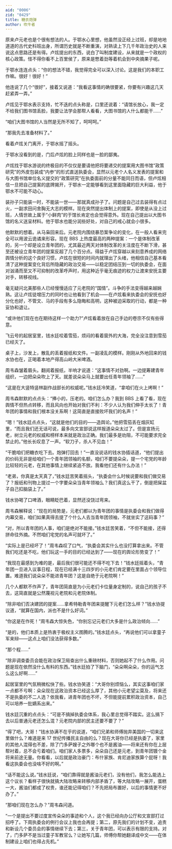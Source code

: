 ```yaml
---
aid: "0006"
zid: "0429"
title: 糖衣炮弹
author: 吹牛者
---
```


原来卢元老也是个很有想法的人。于鄂水心里想，他虽然没正经上过班，却是地地道道的古代史科班出身，所谓历史就是不断重演，对熟读上下几千年政治史的人来说这点思路还是有得。卢炫提出的东西，说白了叫制度建设，从来就是一个政权的核心政策。怪不得你看不上百里侯了，原来是憋着劲等着机会到中央摘果子呢。

于鄂水连连点头：“你的想法不错，我觉得完全可以深入讨论。这是我们的本职工作嘛。很好！很好！”

他连说了几个“很好”，接着又说道：“我看这事情的确很要紧，你要有兴趣这几天赶紧弄一弄。”

卢炫见于鄂水表示支持，忙不迭的点头称是，口里还说着：“请馆长放心，我一定不给我们图书馆丢脸，我要让法学会那帮人看看，大图书馆的人什么都能干……”

“咱们大图书馆的人当然是无所不知了，呵呵呵。”

“那我先去准备材料了。”

看着卢炫关门离开，于鄂水摇了摇头。

于鄂水没看到的是，门后卢炫的脸上同样也是一脸的鄙夷。

卢炫找于鄂水游说的终极目的不仅仅是要请他把将要递交的提案用大图书馆“政策研究”的外皮包装成“内参”的形式直送执委会，显然以元老个人名义发表的提案和与大图书馆单位名义提交的“政策研究”在执委面前的分量不能同日而语，但卢炫相信一旦把自己提案的底牌揭开，于鄂水一定能够看到这里面隐藏的巨大利益，他于鄂水不可能不动心。

装孙子只能装一时，不能装一世――那就真成孙子了。问题是自己过去装得有点过火，一副求田问舍胸无大志的模样。现在突然提出体制上的提案，即使是从没上过班，人情世故上属于“小鲜肉”的于馆长肯定也会觉得意外。现在自己提出以大图书馆的名义送呈材料。他于鄂水也能分润些好处，对自己的戒心就会小很多。

他默默的想着。从马枭回来后。元老院内围绕暴恐案争论的变化，在一般人看来完全可以用波云诡谲来形容。现在 BBS 上热度最高的两种提案：一个是体制改革的，另一个却是设立青年团的，尤其最近两天对体制改革的关注度在不断下滑，甚至还被设立青年团的提案反超了几个百分点。得益于卢炫穿越以来刻意养成的网络舆情分析的这个良好习惯，卢炫在很短的时间内就理出了头绪，他相信自己基本看清了这种提案变化背后所隐藏的政治交易――以稳定团结压到一切的执委会，在面对汹涌而至又不可抑制的改革呼声时，用这种近乎毫无痕迹的权力让渡来安抚主要对手，转移视线。

毫无疑问北美那些人已经慢慢适应了元老院的“国情”。斗争的手法变得越来越娴熟。这让卢炫徒增压力的同时也让他看到了机会――在卢炫看来执委会的安抚也好分化也好，不管文、马的手段有多么隐晦和高明，这种被迫采取的行动，都是一种妥协和退让。

“或许他们现在也在期待这样一个助力?”卢炫看着放在自己手边的卷宗不仅有些得意。

飞云号的起居室里，钱水廷咬着雪茄，烦闷的看着窗外的大海，完全没注意到雪茄已经灭了。

桌子上，沙发上，散乱的丢着报纸和文件。一副凌乱的模样。刚刚从外地回来的钱水协也在，正喝着本地产得高山岭大米啤酒。

周韦森皱着眉头。翻阅着报纸，半响才说道：“这事情不对劲啊。一边提筹建青年组织，一边把朵朵吹上了天。就差说朵朵马上就要出任青年领袖了……”

“这是在大竖特竖林副作战部长的权威呢。”钱水廷冷笑道，“拿咱们在火上烤啊！”

周韦森默默的点点头：“捧小的，压老的。咱们怎么办？我到 BBS 上看了看，现在舆情不但热点转移，而且风向也开始对我们不利：不少人认为我们伸手太长了！青年团的事情和我们根本没关系啊！这简直是直接败坏我们的名声！”

“嗯！”钱水廷点点头，“这就是他们的目的――造舆论。”他把雪茄丢在烟灰缸里，“而且我们还无话可说，最多向文宣部说这样报道朵朵太过了。但是宣扬元老，树立元老的权威和榜样本来就是政治正确。我们最多是劝阻，不可能要求完全禁止的。”他长长叹息了一声。“软刀子，杀人不见血！”

“干脆咱们把糖衣吃下去。炮弹打回去！”一直没说话的钱水协插话道，“他们提出的价码无非是给咱们一个青年团领袖的名额，咱们不要提朵朵，提一个宅党的年龄比较轻的元老，在其他事情上继续紧追不放。我看他们还有什么办法！”

“老弟，你真是太天真了，”钱水廷苦笑着摇头，“执委会什么时候说要和我们做交易了？报纸和刊物上提过一个字要朵朵当青年领袖么？我们真这么干了，倒是把屎盆子自己扣脑袋上了。”

钱水协喝了口啤酒，眼睛眨巴着，显然还没饶过弯来。

周韦森解释说：“现在的局势是，元老们都以为青年团的事情是执委会和我们做得内幕交易，咱们如果真得去提了个什么人去当青年团领袖，不就坐实了这码事？”

“对，所以青年团的人事，咱们是绝对不能接。”钱水廷苦笑着，“不但不能接，还得拼命往外摘。不然咱们宅党的名声可就坏了。”

“实际上是已经坏了！”周韦森叹了口气，“执委会其实什么也没打算拿出来。不管我们吃还是不吃，他们玩这一手的目的已经达到了――现在的舆论形势变了！”

“我现在最感到为难的是，最后我们很可能还不得不吃下去！”钱水廷摇着头，“青年团一旦进入议事日程，现在已经满十三四岁的小元老们肯定要在里面占个领导位置。难道我们说朵朵不能进青年团？这是自绝于元老院啊！”

几个人都默不作声了，青年团简直是为小元老们卡位量身定制的，说自己的孩子不去，这简直就是公然蔑视元老院和元老院体制。

“除非咱们否决建团的提案……拿希特勒青年团来提醒下元老们怎么样？”钱水协提议道，“就算在国内，派也不是什么好词。”

“你这是在作死！”周韦森大惊失色，“你别忘记元老们大多是什么政治倾向……”

“是的，他们本质上是热衷于极权主义图腾的。”钱水廷点头，“再说他们可以拿童子军来辩――这点上咱们没法获得多数。”

“那个程……”

“除非调查委员会能在政治保卫局查出什么重磅材料，否则她起不了什么作用。问题是现在依然没什么有料的东西。”钱水廷拍了下脑门，“朵朵啊朵朵，你的运气怎么这么好啊……”

起居室里的气氛稍微松快了些。钱水协笑道：“大哥你别烦恼么，其实这事咱们家一点都不亏啊：朵朵现在这政治资本已经这么厚了，其他小元老望尘莫及，将来还不是执委的不二人选？依我看，进青年团也不坏，不但能提前累积政治资本，自己可以培养一批嫡系出来。”

钱水廷沉重的点点头：“可是不搞掉执委会体系，我心里总觉得不踏实。这么搞下去以后普通元老还怎么混？元老院内部的民主还要不要了？”

“得了吧，大哥！”钱水协满不在乎的说道，“咱们兄弟和师傅抛弃美国的一切来这里做什么？难道是来 17 世纪传播民主自由的么？现在大哥你已经是执委了，家里的其他人混得也不差，除了门多萨嫂子之外哪个也不是酱油――将来还有你在上层帮衬着，总不会亏着咱们。咱们家人多票多，朵朵自己还是元老，到青年团镀个金将来前途无量。你看看，以后就是政治豪门：布什家族、肯尼迪家族算个屁呀！我看这执委会也没啥不好的啊。”

“话不能这么说。”钱水廷说，“咱们靠得就是酱油元老们，没有他们，我怎么能选上这个议长？看样子很快就搞大陆攻略来转移内部矛盾了，等大陆攻略一展开，蛋糕一大，酱油们都成了权贵，谁还能记得咱们？不先把局布置好，以后的事情更不好办了。”

“那咱们现在怎么办？”周韦森问道。

“一个是提出不要过度宣传朵朵的事迹和个人，这个我已经向办公厅和文宣部打过招呼了。下周执委会的例行会议上我也会再提；第二，原先我们的计划不变，追责和新设几个委员会的事情继续下去；第三，关于青年团，可以表示有限的支持。对了，门多萨不是当过童子军教官么？让她写几篇，师傅你帮她翻译成中文――在体制建设上咱们也得占先机。”
